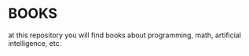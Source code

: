 # BOOKS
at this repository you will find books about programming, math, artificial intelligence, etc.
